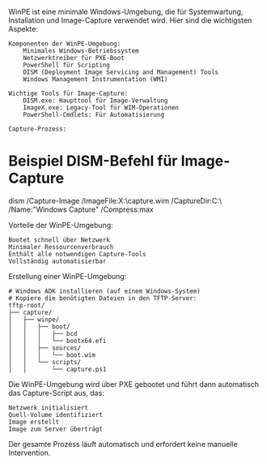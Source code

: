 WinPE ist eine minimale Windows-Umgebung, die für Systemwartung, Installation und Image-Capture verwendet wird. Hier sind die wichtigsten Aspekte:

    Komponenten der WinPE-Umgebung:
        Minimales Windows-Betriebssystem
        Netzwerktreiber für PXE-Boot
        PowerShell für Scripting
        DISM (Deployment Image Servicing and Management) Tools
        Windows Management Instrumentation (WMI)

    Wichtige Tools für Image-Capture:
        DISM.exe: Haupttool für Image-Verwaltung
        ImageX.exe: Legacy-Tool für WIM-Operationen
        PowerShell-Cmdlets: Für Automatisierung

    Capture-Prozess:

# Beispiel DISM-Befehl für Image-Capture
dism /Capture-Image /ImageFile:X:\capture.wim /CaptureDir:C:\ /Name:"Windows Capture" /Compress:max

Vorteile der WinPE-Umgebung:

    Bootet schnell über Netzwerk
    Minimaler Ressourcenverbrauch
    Enthält alle notwendigen Capture-Tools
    Vollständig automatisierbar

Erstellung einer WinPE-Umgebung:

    # Windows ADK installieren (auf einem Windows-System)
    # Kopiere die benötigten Dateien in den TFTP-Server:
    tftp-root/
    ├── capture/
    │   ├── winpe/
    │   │   ├── boot/
    │   │   │   ├── bcd
    │   │   │   └── bootx64.efi
    │   │   ├── sources/
    │   │   │   └── boot.wim
    │   │   └── scripts/
    │   │       └── capture.ps1

Die WinPE-Umgebung wird über PXE gebootet und führt dann automatisch das Capture-Script aus, das:

    Netzwerk initialisiert
    Quell-Volume identifiziert
    Image erstellt
    Image zum Server überträgt

Der gesamte Prozess läuft automatisch und erfordert keine manuelle Intervention.